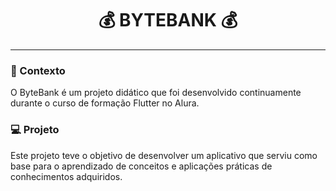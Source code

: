 <h1 align="center">
  <strong> 💰 BYTEBANK 💰 </strong>
</h1>

_________

### 📌 Contexto

O ByteBank é um projeto didático que foi desenvolvido continuamente durante o curso de formação Flutter no Alura.

### :computer: Projeto

Este projeto teve o objetivo de desenvolver um aplicativo que serviu como base para o aprendizado de conceitos e aplicações práticas de conhecimentos adquiridos.


